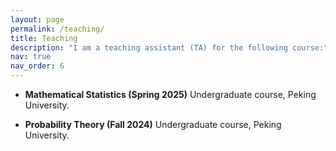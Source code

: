 ```yaml
---
layout: page
permalink: /teaching/
title: Teaching
description: "I am a teaching assistant (TA) for the following course:"
nav: true
nav_order: 6
---
```


+ **Mathematical Statistics (Spring 2025)**
  Undergraduate course, Peking University.

+ **Probability Theory (Fall 2024)**
  Undergraduate course, Peking University.


